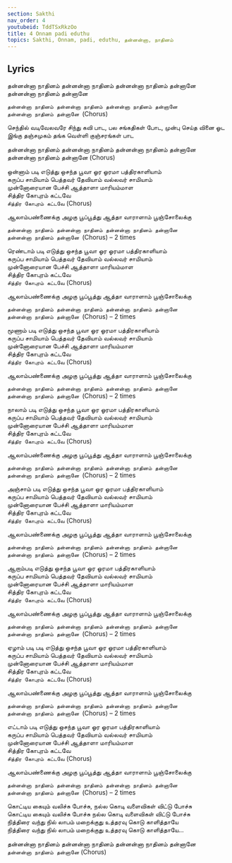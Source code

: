 ```yaml
---
section: Sakthi
nav_order: 4
youtubeid: TddTSxRkzOo
title: 4 Onnam padi eduthu
topics: Sakthi, Onnam, padi, eduthu, தன்னன்னா, நாதினம்
---
```


## Lyrics
தன்னன்னா நாதினம் தன்னன்னா நாதினம் தன்னன்னா நாதினம் தன்னானே\
தன்னன்னா நாதினம் தன்னானே

`தன்னன்னா நாதினம் தன்னன்னா நாதினம் தன்னன்னா நாதினம் தன்னானே`\
`தன்னன்னா நாதினம் தன்னானே `(Chorus)

செந்தில் வடிவேலவரே சிந்து கவி பாட, பல சங்கதிகள் போட, முன்பு செய்த வினை ஓட\
இங்கு தஞ்சமுகம் தங்க வெள்ளி குஞ்சரங்கள் பாட

தன்னன்னா நாதினம் தன்னன்னா நாதினம் தன்னன்னா நாதினம் தன்னானே\
தன்னன்னா நாதினம் தன்னானே (Chorus)

ஒன்னாம் படி எடுத்து ஒசந்த பூவா ஓர ஓரமா பத்திரகாளியாம்\
கருப்ப சாமியாம் பெத்தவர் தேவியாம் வல்லவர் சாமியாம் \
முன்னோரையான பேச்சி ஆத்தாளா மாரியம்மாள \
சித்திர கோபுரம் கட்டவே\
`சித்திர கோபுரம் கட்டவே` (Chorus)

ஆலாம்பண்ணைக்கு அழகு பூப்பூத்து ஆத்தா வாராளாம் பூஞ்சோலைக்கு

`தன்னன்னா நாதினம் தன்னன்னா நாதினம் தன்னன்னா நாதினம் தன்னானே`\
`தன்னன்னா நாதினம் தன்னானே `(Chorus) – 2 times

ரெண்டாம் படி எடுத்து ஒசந்த பூவா ஓர ஓரமா பத்திரகாளியாம்\
கருப்ப சாமியாம் பெத்தவர் தேவியாம் வல்லவர் சாமியாம் \
முன்னோரையான பேச்சி ஆத்தாளா மாரியம்மாள \
சித்திர கோபுரம் கட்டவே\
`சித்திர கோபுரம் கட்டவே` (Chorus)

ஆலாம்பண்ணைக்கு அழகு பூப்பூத்து ஆத்தா வாராளாம் பூஞ்சோலைக்கு

`தன்னன்னா நாதினம் தன்னன்னா நாதினம் தன்னன்னா நாதினம் தன்னானே`\
`தன்னன்னா நாதினம் தன்னானே `(Chorus) – 2 times

மூணாம் படி எடுத்து ஒசந்த பூவா ஓர ஓரமா பத்திரகாளியாம்\
கருப்ப சாமியாம் பெத்தவர் தேவியாம் வல்லவர் சாமியாம் \
முன்னோரையான பேச்சி ஆத்தாளா மாரியம்மாள \
சித்திர கோபுரம் கட்டவே\
`சித்திர கோபுரம் கட்டவே` (Chorus)

ஆலாம்பண்ணைக்கு அழகு பூப்பூத்து ஆத்தா வாராளாம் பூஞ்சோலைக்கு

`தன்னன்னா நாதினம் தன்னன்னா நாதினம் தன்னன்னா நாதினம் தன்னானே`\
`தன்னன்னா நாதினம் தன்னானே `(Chorus) – 2 times

நாலாம் படி எடுத்து ஒசந்த பூவா ஓர ஓரமா பத்திரகாளியாம்\
கருப்ப சாமியாம் பெத்தவர் தேவியாம் வல்லவர் சாமியாம் \
முன்னோரையான பேச்சி ஆத்தாளா மாரியம்மாள \
சித்திர கோபுரம் கட்டவே\
`சித்திர கோபுரம் கட்டவே` (Chorus)

ஆலாம்பண்ணைக்கு அழகு பூப்பூத்து ஆத்தா வாராளாம் பூஞ்சோலைக்கு

`தன்னன்னா நாதினம் தன்னன்னா நாதினம் தன்னன்னா நாதினம் தன்னானே`\
`தன்னன்னா நாதினம் தன்னானே `(Chorus) – 2 times

அஞ்சாம் படி எடுத்து ஒசந்த பூவா ஓர ஓரமா பத்திரகாளியாம்\
கருப்ப சாமியாம் பெத்தவர் தேவியாம் வல்லவர் சாமியாம் \
முன்னோரையான பேச்சி ஆத்தாளா மாரியம்மாள \
சித்திர கோபுரம் கட்டவே\
`சித்திர கோபுரம் கட்டவே` (Chorus)

ஆலாம்பண்ணைக்கு அழகு பூப்பூத்து ஆத்தா வாராளாம் பூஞ்சோலைக்கு

`தன்னன்னா நாதினம் தன்னன்னா நாதினம் தன்னன்னா நாதினம் தன்னானே`\
`தன்னன்னா நாதினம் தன்னானே `(Chorus) – 2 times

ஆறாம்படி எடுத்து ஒசந்த பூவா ஓர ஓரமா பத்திரகாளியாம்\
கருப்ப சாமியாம் பெத்தவர் தேவியாம் வல்லவர் சாமியாம் \
முன்னோரையான பேச்சி ஆத்தாளா மாரியம்மாள \
சித்திர கோபுரம் கட்டவே\
`சித்திர கோபுரம் கட்டவே` (Chorus)

ஆலாம்பண்ணைக்கு அழகு பூப்பூத்து ஆத்தா வாராளாம் பூஞ்சோலைக்கு

`தன்னன்னா நாதினம் தன்னன்னா நாதினம் தன்னன்னா நாதினம் தன்னானே`\
`தன்னன்னா நாதினம் தன்னானே `(Chorus) – 2 times

ஏழாம் படி படி எடுத்து ஒசந்த பூவா ஓர ஓரமா பத்திரகாளியாம்\
கருப்ப சாமியாம் பெத்தவர் தேவியாம் வல்லவர் சாமியாம் \
முன்னோரையான பேச்சி ஆத்தாளா மாரியம்மாள \
சித்திர கோபுரம் கட்டவே\
`சித்திர கோபுரம் கட்டவே` (Chorus)

ஆலாம்பண்ணைக்கு அழகு பூப்பூத்து ஆத்தா வாராளாம் பூஞ்சோலைக்கு

`தன்னன்னா நாதினம் தன்னன்னா நாதினம் தன்னன்னா நாதினம் தன்னானே`\
`தன்னன்னா நாதினம் தன்னானே `(Chorus) – 2 times

எட்டாம் படி எடுத்து ஒசந்த பூவா ஓர ஓரமா பத்திரகாளியாம்\
கருப்ப சாமியாம் பெத்தவர் தேவியாம் வல்லவர் சாமியாம் \
முன்னோரையான பேச்சி ஆத்தாளா மாரியம்மாள \
சித்திர கோபுரம் கட்டவே\
`சித்திர கோபுரம் கட்டவே` (Chorus)

ஆலாம்பண்ணைக்கு அழகு பூப்பூத்து ஆத்தா வாராளாம் பூஞ்சோலைக்கு

`தன்னன்னா நாதினம் தன்னன்னா நாதினம் தன்னன்னா நாதினம் தன்னானே`\
`தன்னன்னா நாதினம் தன்னானே `(Chorus) – 2 times

கொட்டிய கையும் வலிச்சு போச்சு, நல்ல கொடி வளைவிகள் விட்டு போச்சு\
கொட்டிய கையும் வலிச்சு போச்சு நல்ல கொடி வளைவிகள் விட்டு போச்சு\
நித்திரை வந்து நில் லாபம் மறைக்குது உத்தரவு கொடு காளித்தாயே\
நித்திரை வந்து நில் லாபம் மறைக்குது உத்தரவு கொடு காளித்தாயே…

தன்னன்னா நாதினம் தன்னன்னா நாதினம் தன்னன்னா நாதினம் தன்னானே\
`தன்னன்னா நாதினம் தன்னானே` (Chorus)

